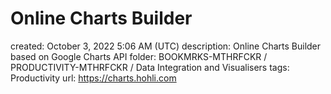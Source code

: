 # Online Charts Builder

created: October 3, 2022 5:06 AM (UTC)
description: Online Charts Builder based on Google Charts API
folder: BOOKMRKS-MTHRFCKR / PRODUCTIVITY-MTHRFCKR / Data Integration and Visualisers
tags: Productivity
url: https://charts.hohli.com